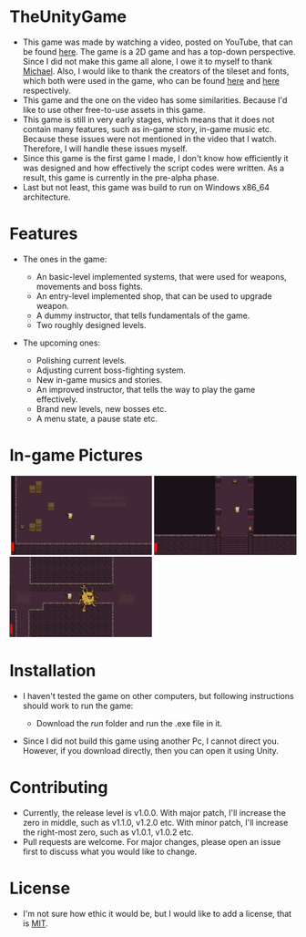 # TheUnityGame

* This game was made by watching a video, posted on YouTube, that can be found [here](https://www.youtube.com/watch?v=b8YUfee_pzc). The game is a 2D game and has a top-down perspective. Since I did not make this game all alone, I owe it to myself to thank [Michael](https://www.youtube.com/c/EpitomeGames/about). Also, I would like to thank the creators of the tileset and fonts, which both were used in the game, who can be found [here](https://0x72.itch.io/16x16-dungeon-tileset) and [here](https://www.1001fonts.com/3d-thirteen-pixel-fonts-font.html) respectively.
* This game and the one on the video has some similarities. Because I'd like to use other free-to-use assets in this game.
* This game is still in very early stages, which means that it does not contain many features, such as in-game story, in-game music etc. Because these issues were not mentioned in the video that I watch. Therefore, I will handle these issues myself.
* Since this game is the first game I made, I don't know how efficiently it was designed and how effectively the script codes were written. As a result, this game is currently in the pre-alpha phase.
* Last but not least, this game was build to run on Windows x86_64 architecture.

# Features
  * The ones in the game:
      * An basic-level implemented systems, that were used for weapons, movements and boss fights.
      * An entry-level implemented shop, that can be used to upgrade weapon.
      * A dummy instructor, that tells fundamentals of the game.
      * Two roughly designed levels.
      
  * The upcoming ones:
      * Polishing current levels.
      * Adjusting current boss-fighting system.
      * New in-game musics and stories.
      * An improved instructor, that tells the way to play the game effectively.
      * Brand new levels, new bosses etc.
      * A menu state, a pause state etc.
	  
# In-game Pictures

<img src="run/pictures/TheGame_picture_0.png" width="250"> <img src="run/pictures/TheGame_picture_1.png" width="250"> <img src="run/pictures/TheGame_picture_2.png" width="250">

# Installation

* I haven't tested the game on other computers, but following instructions should work to run the game:
	* Download the _run_ folder and run the .exe file in it.
	
* Since I did not build this game using another Pc, I cannot direct you. However, if you download directly, then you can open it using Unity.

# Contributing
* Currently, the release level is v1.0.0. With major patch, I'll increase the zero in middle, such as v1.1.0, v1.2.0 etc. With minor patch, I'll increase the right-most zero, such as v1.0.1, v1.0.2 etc.
* Pull requests are welcome. For major changes, please open an issue first to discuss what you would like to change.

# License
* I'm not sure how ethic it would be, but I would like to add a license, that is [MIT](https://choosealicense.com/licenses/mit/).
